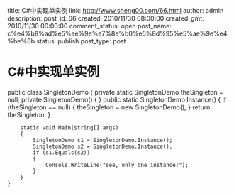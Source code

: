title: C#中实现单实例
link: http://www.sheng00.com/66.html
author: admin
description: 
post_id: 66
created: 2010/11/30 08:00:00
created_gmt: 2010/11/30 00:00:00
comment_status: open
post_name: c%e4%b8%ad%e5%ae%9e%e7%8e%b0%e5%8d%95%e5%ae%9e%e4%be%8b
status: publish
post_type: post

# C#中实现单实例

public class SingletonDemo
    {
        private static SingletonDemo theSingleton = null;
        private SingletonDemo() { }
        public static SingletonDemo Instance()
        {
            if (theSingleton == null)
            {
                theSingleton = new SingletonDemo();
            }
            return theSingleton;
        }
    
        static void Main(string[] args)
        {
            SingletonDemo s1 = SingletonDemo.Instance();
            SingletonDemo s2 = SingletonDemo.Instance();
            if (s1.Equals(s2))
            {
                Console.WriteLine("see, only one instance!");
            }
        }
    }